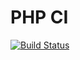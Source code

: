 # PHP CI
[![Build Status](https://travis-ci.org/koobitor/php-ci.svg?branch=develop)](https://travis-ci.org/koobitor/php-ci)